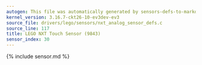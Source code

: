 ```yaml
---
autogen: This file was automatically generated by sensors-defs-to-markdown.py
kernel_version: 3.16.7-ckt26-10-ev3dev-ev3
source_file: drivers/lego/sensors/nxt_analog_sensor_defs.c
source_line: 117
title: LEGO NXT Touch Sensor (9843)
sensor_index: 30
---
```


{% include sensor.md %}
